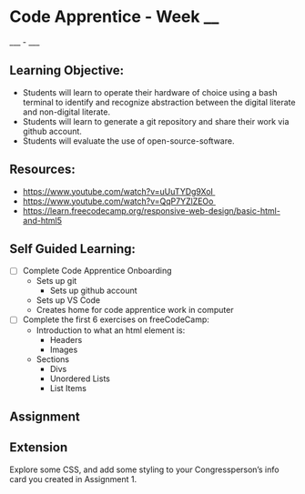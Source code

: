 # Code Apprentice - Week __
___ - ___

## Learning Objective:
* Students will learn to operate their hardware of choice using a bash terminal to identify and recognize abstraction between the digital literate and non-digital literate.
* Students will learn to generate a git repository and share their work via github account.
* Students will evaluate the use of open-source-software.

## Resources:
* https://www.youtube.com/watch?v=uUuTYDg9XoI 
* https://www.youtube.com/watch?v=QqP7YZlZEOo 
* https://learn.freecodecamp.org/responsive-web-design/basic-html-and-html5

## Self Guided Learning:
- [ ] Complete Code Apprentice Onboarding
  * Sets up git
	* Sets up github account
  * Sets up VS Code
  * Creates home for code apprentice work in computer
- [ ] Complete the first 6 exercises on freeCodeCamp:
	* Introduction to what an html element is:
	  * Headers
	  * Images
    * Sections
	  * Divs
	  * Unordered Lists
	  * List Items
    
## Assignment
    
## Extension
Explore some CSS, and add some styling to your Congressperson’s info card you created in Assignment 1.
